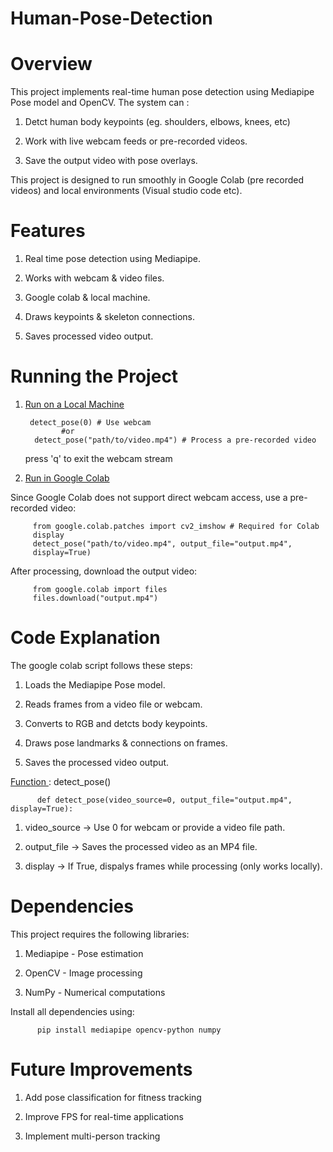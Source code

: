 # Human-Pose-Detection

# Overview

This project implements real-time human pose detection using Mediapipe Pose model and OpenCV. The system can : 

1. Detct human body keypoints (eg. shoulders, elbows, knees, etc)

2. Work with live webcam feeds or pre-recorded videos.

3. Save the output video with pose overlays.

This project is designed to run smoothly in Google Colab (pre recorded videos) and local environments (Visual studio code etc).

# Features

1. Real time pose detection using Mediapipe.

2. Works with webcam & video files.

3. Google colab & local machine.

4. Draws keypoints & skeleton connections.

5. Saves processed video output.

# Running the Project

1. <ins> Run on a Local Machine</ins>

        detect_pose(0) # Use webcam
               #or
         detect_pose("path/to/video.mp4") # Process a pre-recorded video
   press 'q' to exit the webcam stream

2. <ins> Run in Google Colab</ins>

Since Google Colab does not support direct webcam access, use a pre-recorded video:

         from google.colab.patches import cv2_imshow # Required for Colab 
         display
         detect_pose("path/to/video.mp4", output_file="output.mp4", 
         display=True)
After processing, download the output video:

         from google.colab import files
         files.download("output.mp4")

# Code Explanation

The google colab script follows these steps:

1. Loads the Mediapipe Pose model.

2. Reads frames from a video file or webcam.

3. Converts to RGB and detcts body keypoints.

4. Draws pose landmarks & connections on frames.

5. Saves the processed video output.

<ins> Function </ins> : detect_pose()

          def detect_pose(video_source=0, output_file="output.mp4", display=True):

1. video_source -> Use 0 for webcam or provide a video file path.

2. output_file -> Saves the processed video as an MP4 file.

3. display -> If True, dispalys frames while processing (only works locally).

# Dependencies

This project requires the following libraries:

1. Mediapipe - Pose estimation

2. OpenCV - Image processing

3. NumPy - Numerical computations

Install all dependencies using:

          pip install mediapipe opencv-python numpy

# Future Improvements

1. Add pose classification for fitness tracking

2. Improve FPS for real-time applications

3. Implement multi-person tracking
